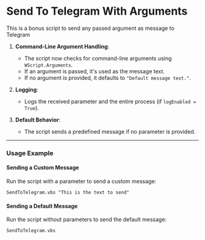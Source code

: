 
# Send To Telegram With Arguments
This is a bonus script to send any passed argument as message to Telegram

1.  **Command-Line Argument Handling**:
    
    -   The script now checks for command-line arguments using `WScript.Arguments`.
    -   If an argument is passed, it's used as the message text.
    -   If no argument is provided, it defaults to `"Default message text."`.
2.  **Logging**:
    
    -   Logs the received parameter and the entire process (if `logEnabled = True`).
3.  **Default Behavior**:
    
    -   The script sends a predefined message if no parameter is provided.

----------

### Usage Example

#### Sending a Custom Message

Run the script with a parameter to send a custom message:

`SendToTelegram.vbs "This is the text to send"` 

#### Sending a Default Message

Run the script without parameters to send the default message:

`SendToTelegram.vbs`
